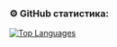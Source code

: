 ### ⚙️ GitHub статистика:
<div>
<a href="https://github.com/DoctorProf" align="left"><img src="https://github-readme-stats.vercel.app/api/top-langs/?username=DoctorProf&langs_count=100&title_color=0891b2&text_color=ffffff&icon_color=0891b2&bg_color=1c1917&hide_border=true&locale=en&custom_title=Top%20%Languages" alt="Top Languages" /></a>
</div>
